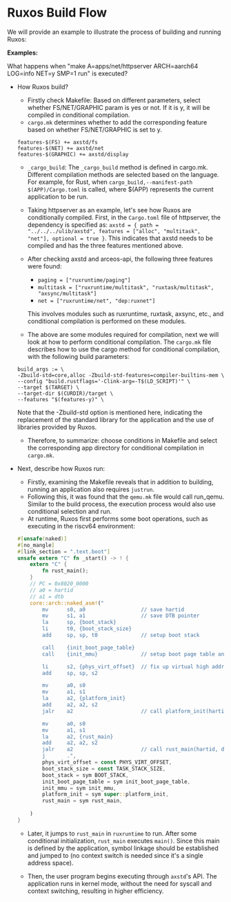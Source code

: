 # Ruxos Build Flow

We will provide an example to illustrate the process of building and running Ruxos:

**Examples:**

What happens when "make A=apps/net/httpserver ARCH=aarch64 LOG=info NET=y SMP=1 run" is executed?

- How Ruxos build?
    - Firstly check Makefile: Based on different parameters, select whether FS/NET/GRAPHIC param is yes or not. If it is y, it will be compiled in conditional compilation.
    - `cargo.mk` determines whether to add the corresponding feature based on whether FS/NET/GRAPHIC is set to y.
    ```
    features-$(FS) += axstd/fs
    features-$(NET) += axstd/net
    features-$(GRAPHIC) += axstd/display
    ```

    - `_cargo_build`: The `_cargo_build` method is defined in cargo.mk. Different compilation methods are selected based on the language. For example, for Rust, when `cargo_build,--manifest-path $(APP)/Cargo.toml` is called, where $(APP) represents the current application to be run.
    - Taking httpserver as an example, let's see how Ruxos are conditionally compiled. First, in the `Cargo.toml` file of httpserver, the dependency is specified as: `axstd = { path = "../../../ulib/axstd", features = ["alloc", "multitask", "net"], optional = true }`. This indicates that axstd needs to be compiled and has the three features mentioned above.
    - After checking axstd and arceos-api, the following three features were found:
        - `paging = ["ruxruntime/paging"]`
        - `multitask = ["ruxruntime/multitask", "ruxtask/multitask", "axsync/multitask"]`
        - `net = ["ruxruntime/net", "dep:ruxnet"]`

        This involves modules such as ruxruntime, ruxtask, axsync, etc., and conditional compilation is performed on these modules.
    - The above are some modules required for compilation, next we will look at how to perform conditional compilation. The `cargo.mk` file describes how to use the cargo method for conditional compilation, with the following build parameters:
    ```
    build_args := \
    -Zbuild-std=core,alloc -Zbuild-std-features=compiler-builtins-mem \
    --config "build.rustflags='-Clink-arg=-T$(LD_SCRIPT)'" \
    --target $(TARGET) \
    --target-dir $(CURDIR)/target \
    --features "$(features-y)" \
    ```
    Note that the -Zbuild-std option is mentioned here, indicating the replacement of the standard library for the application and the use of libraries provided by Ruxos.

    - Therefore, to summarize: choose conditions in Makefile and select the corresponding app directory for conditional compilation in `cargo.mk`.
- Next, describe how Ruxos run:
    - Firstly, examining the Makefile reveals that in addition to building, running an application also requires `justrun`.
    - Following this, it was found that the `qemu.mk` file would call run_qemu. Similar to the build process, the execution process would also use conditional selection and run.
    - At runtime, Ruxos first performs some boot operations, such as executing in the riscv64 environment:
    ```rust
    #[unsafe(naked)]
    #[no_mangle]
    #[link_section = ".text.boot"]
    unsafe extern "C" fn _start() -> ! {
        extern "C" {
            fn rust_main();
        }
        // PC = 0x8020_0000
        // a0 = hartid
        // a1 = dtb
        core::arch::naked_asm!("
            mv      s0, a0                  // save hartid
            mv      s1, a1                  // save DTB pointer
            la      sp, {boot_stack}
            li      t0, {boot_stack_size}
            add     sp, sp, t0              // setup boot stack

            call    {init_boot_page_table}
            call    {init_mmu}              // setup boot page table and enabel MMU

            li      s2, {phys_virt_offset}  // fix up virtual high address
            add     sp, sp, s2

            mv      a0, s0
            mv      a1, s1
            la      a2, {platform_init}
            add     a2, a2, s2
            jalr    a2                      // call platform_init(hartid, dtb)

            mv      a0, s0
            mv      a1, s1
            la      a2, {rust_main}
            add     a2, a2, s2
            jalr    a2                      // call rust_main(hartid, dtb)
            j       .",
            phys_virt_offset = const PHYS_VIRT_OFFSET,
            boot_stack_size = const TASK_STACK_SIZE,
            boot_stack = sym BOOT_STACK,
            init_boot_page_table = sym init_boot_page_table,
            init_mmu = sym init_mmu,
            platform_init = sym super::platform_init,
            rust_main = sym rust_main,
            
        )
    }
    ```
    - Later, it jumps to `rust_main` in `ruxruntime` to run. After some conditional initialization, `rust_main` executes `main()`. Since this main is defined by the application, symbol linkage should be established and jumped to (no context switch is needed since it's a single address space).

    -  Then, the user program begins executing through `axstd`'s API. The application runs in kernel mode, without the need for syscall and context switching, resulting in higher efficiency.
